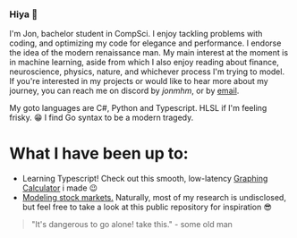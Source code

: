 ### Hiya 👋

I'm Jon, bachelor student in CompSci. I enjoy tackling problems with coding, and optimizing my code for elegance and performance. I endorse the idea of the modern renaissance man. My main interest at the moment is in machine learning, aside from which I also enjoy reading about finance, neuroscience, physics, nature, and whichever process I'm trying to model. If you're interested in my projects or would like to hear more about my journey, you can reach me on discord by <em>jonmhm</em>, or by <a href="jh.tjemsland@gmail.com" target="_blank">email</a>.

My goto languages are C#, Python and Typescript. HLSL if I'm feeling frisky. 😁 I find Go syntax to be a modern tragedy.

# What I have been up to:
- Learning Typescript! Check out this smooth, low-latency [Graphing Calculator](https://github.com/jon-tj/Typescript-Testing/tree/main/Typescript%20Graphing%20Calculator) i made 😉
- [Modeling stock markets.](https://github.com/jon-tj/stocks-trading-flask) Naturally, most of my research is undisclosed, but feel free to take a look at this public repository for inspiration 😎


<blockquote>"It's dangerous to go alone! take this." - some old man</blockquote>
